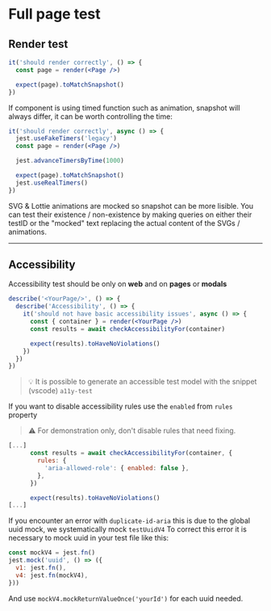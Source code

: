 # Full page test

## Render test

```jsx
it('should render correctly', () => {
  const page = render(<Page />)

  expect(page).toMatchSnapshot()
})
```

If component is using timed function such as animation, snapshot will always differ, it can be worth controlling the time:

```jsx
it('should render correctly', async () => {
  jest.useFakeTimers('legacy')
  const page = render(<Page />)

  jest.advanceTimersByTime(1000)

  expect(page).toMatchSnapshot()
  jest.useRealTimers()
})
```

SVG & Lottie animations are mocked so snapshot can be more lisible. You can test their existence / non-existence by making queries on either their testID or the "mocked" text replacing the actual content of the SVGs / animations.

---

## Accessibility

Accessibility test should be only on **web** and on **pages** or **modals**

```jsx
describe('<YourPage/>', () => {
  describe('Accessibility', () => {
    it('should not have basic accessibility issues', async () => {
      const { container } = render(<YourPage />)
      const results = await checkAccessibilityFor(container)

      expect(results).toHaveNoViolations()
    })
  })
})
```

> 💡 It is possible to generate an accessible test model with the snippet (vscode) `a11y-test`

If you want to disable accessibility rules use the `enabled` from `rules` property

> ⚠️ For demonstration only, don't disable rules that need fixing.

```jsx
[...]
      const results = await checkAccessibilityFor(container, {
        rules: {
          'aria-allowed-role': { enabled: false },
        },
      })

      expect(results).toHaveNoViolations()
[...]
```

If you encounter an error with `duplicate-id-aria` this is due to the global uuid mock, we systematically mock `testUuidV4`
To correct this error it is necessary to mock uuid in your test file like this:

```jsx
const mockV4 = jest.fn()
jest.mock('uuid', () => ({
  v1: jest.fn(),
  v4: jest.fn(mockV4),
}))
```

And use `mockV4.mockReturnValueOnce('yourId')` for each uuid needed.
